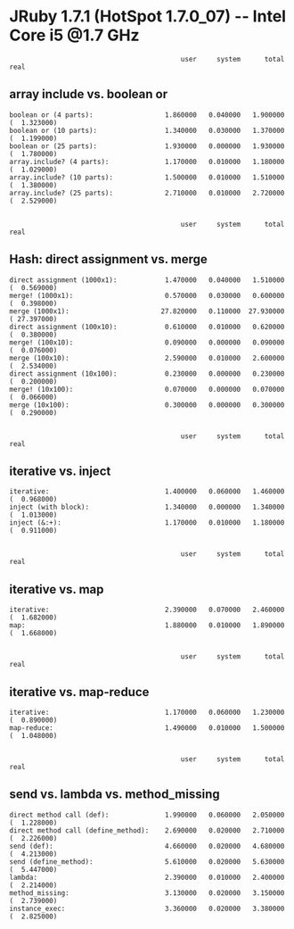 JRuby 1.7.1 (HotSpot 1.7.0_07) -- Intel Core i5 @1.7 GHz
========================================================


                                               user     system      total        real
array include vs. boolean or
----------------------------

    boolean or (4 parts):                  1.860000   0.040000   1.900000 (  1.323000)
    boolean or (10 parts):                 1.340000   0.030000   1.370000 (  1.199000)
    boolean or (25 parts):                 1.930000   0.000000   1.930000 (  1.780000)
    array.include? (4 parts):              1.170000   0.010000   1.180000 (  1.029000)
    array.include? (10 parts):             1.500000   0.010000   1.510000 (  1.380000)
    array.include? (25 parts):             2.710000   0.010000   2.720000 (  2.529000)


                                               user     system      total        real
Hash: direct assignment vs. merge
---------------------------------

    direct assignment (1000x1):            1.470000   0.040000   1.510000 (  0.569000)
    merge! (1000x1):                       0.570000   0.030000   0.600000 (  0.398000)
    merge (1000x1):                       27.820000   0.110000  27.930000 ( 27.397000)
    direct assignment (100x10):            0.610000   0.010000   0.620000 (  0.380000)
    merge! (100x10):                       0.090000   0.000000   0.090000 (  0.076000)
    merge (100x10):                        2.590000   0.010000   2.600000 (  2.534000)
    direct assignment (10x100):            0.230000   0.000000   0.230000 (  0.200000)
    merge! (10x100):                       0.070000   0.000000   0.070000 (  0.066000)
    merge (10x100):                        0.300000   0.000000   0.300000 (  0.290000)


                                               user     system      total        real
iterative vs. inject
--------------------

    iterative:                             1.400000   0.060000   1.460000 (  0.968000)
    inject (with block):                   1.340000   0.000000   1.340000 (  1.013000)
    inject (&:+):                          1.170000   0.010000   1.180000 (  0.911000)


                                               user     system      total        real
iterative vs. map
-----------------

    iterative:                             2.390000   0.070000   2.460000 (  1.682000)
    map:                                   1.880000   0.010000   1.890000 (  1.668000)


                                               user     system      total        real
iterative vs. map-reduce
------------------------

    iterative:                             1.170000   0.060000   1.230000 (  0.890000)
    map-reduce:                            1.490000   0.010000   1.500000 (  1.048000)


                                               user     system      total        real
send vs. lambda vs. method_missing
----------------------------------

    direct method call (def):              1.990000   0.060000   2.050000 (  1.228000)
    direct method call (define_method):    2.690000   0.020000   2.710000 (  2.226000)
    send (def):                            4.660000   0.020000   4.680000 (  4.213000)
    send (define_method):                  5.610000   0.020000   5.630000 (  5.447000)
    lambda:                                2.390000   0.010000   2.400000 (  2.214000)
    method_missing:                        3.130000   0.020000   3.150000 (  2.739000)
    instance_exec:                         3.360000   0.020000   3.380000 (  2.825000)

